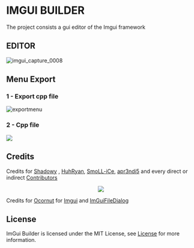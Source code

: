 # IMGUI BUILDER

The project consists a gui editor of the Imgui framework


## EDITOR
![imgui_capture_0008](https://cdn.discordapp.com/attachments/729202164504854628/835722472300216381/EkL341h9n3.gif)

## Menu Export

### 1 - Export cpp file

![exportmenu](https://cdn.discordapp.com/attachments/729202164504854628/835722424926076988/T6mCOMXBWu.gif)

 ### 2 - Cpp file

![](https://i.imgur.com/BbnjqXu.gif)

## Credits 
Credits for [Shadowy](https://github.com/SrShadowy) , [HuhRyan](https://github.com/zimzika), [SmoLL-iCe](https://github.com/SmoLL-iCe), [apr3ndi5](https://github.com/apr3ndi5) and every direct or indirect [Contributors](https://github.com/Code-Building/ImGuiBuilder/graphs/contributors)

<p align="center"><a href="https://codebuilding.org/" alt="CB" rel="nofollow"><img align="center" src="https://i.imgur.com/4N0nVcg.png" style="max-width:100%;"></a></p>

Credits for [Ocornut](https://github.com/ocornut) for [Imgui](https://github.com/ocornut/imgui)
and [ImGuiFileDialog](https://github.com/aiekick/ImGuiFileDialog/tree/d331d139ecd026ef45f2ba03175182e29f6aef56)
## License

ImGui Builder is licensed under the MIT License, see [License](https://github.com/Code-Building/ImGuiBuilder/blob/main/LICENSE) for more information.

